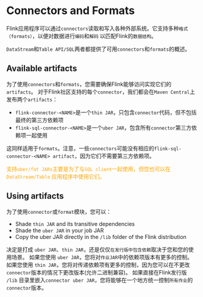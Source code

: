 # Connectors and Formats

Flink应用程序可以通过`connectors`读取和写入各种外部系统。它支持多种`格式（formats）`，以便对数据进行`编码`和`解码`
以匹配Flink的`数据结构`。

`DataStream`和`Table API/SQL`两者都提供了可用`connectors`和`formats`的概述。

## Available artifacts

为了使用`connectors`和`formats`，您需要确保Flink能够访问实现它们的`artifacts`。
对于Flink社区支持的每个`connector`，我们都会在`Maven Central`上发布两个`artifacts`：

* `flink-connector-<NAME>`是一个`thin JAR`，只包含`connector`代码，但不包括最终的第三方依赖项
* `flink-sql-connector-<NAME>`是一个`uber JAR`，包含所有`connector`第三方依赖项一起使用

这同样适用于`formats`。注意，一些`connectors`可能没有相应的`flink-sql-connector-<NAME> artifact`，因为它们不需要第三方依赖项。

<span style="color:orange; ">支持`uber/fat JARs`主要是为了与`SQL client`一起使用，但您也可以在`DataStream/Table`
应用程序中使用它们。</span>

## Using artifacts

为了使用`connector`或`format`模块，您可以：

* Shade `thin JAR` and its transitive dependencies
* Shade the `uber JAR` in your job JAR
* Copy the uber JAR directly in the `/lib` folder of the Flink distribution

决定是打成 `uber JAR`、`thin JAR`，还是仅仅`在发行版中包含依赖`取决于您和您的使用场景。
如果您使用 `uber JAR`，您将对`作业JAR`中的依赖项版本有更多的控制。
如果您使用 `thin JAR`，您将对传递依赖项有更多的控制，因为您可以在不更改`connector`版本的情况下更改版本(允许二进制兼容)。
如果直接在Flink发行版 `/lib` 目录里嵌入`connector uber JAR`，您将能够在一个地方统一控制`所有作业`的`connector`版本。

